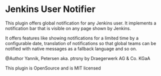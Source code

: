# Jenkins User Notifier

This plugin offers global notification for any Jenkins user.
It implements a notification bar that is visible on any page shown by Jenkins.

It offers features like showing notifications for a limited time by a configurable date,
translation of notifications so that global teams can be notified with native messages
as a fallback language and so on.


@Author Yannik, Petersen aka. ptrsny by Draegerwerk AG & Co. KGaA

This plugin is OpenSource and is MIT licensed
